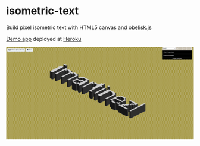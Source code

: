 # isometric-text
Build pixel isometric text with HTML5 canvas and [obelisk.js](https://github.com/nosir/obelisk.js/)

[Demo app](https://isometric-text.herokuapp.com/) deployed at [Heroku](https://www.heroku.com/)

![](doc/Screenshot_1.png)
